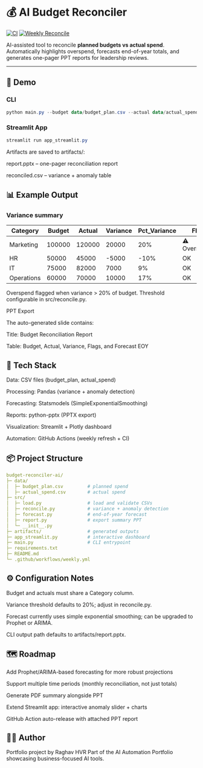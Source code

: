 # 💰 AI Budget Reconciler

[![CI](https://github.com/raghavhvr/budget-reconciler-ai/actions/workflows/ci.yml/badge.svg)](https://github.com/raghavhvr/budget-reconciler-ai/actions/workflows/ci.yml)
[![Weekly Reconcile](https://github.com/raghavhvr/budget-reconciler-ai/actions/workflows/weekly.yml/badge.svg)](https://github.com/raghavhvr/budget-reconciler-ai/actions/workflows/weekly.yml)

AI-assisted tool to reconcile **planned budgets vs actual spend**.  
Automatically highlights overspend, forecasts end-of-year totals, and generates one-pager PPT reports for leadership reviews.  

---

## 🚀 Demo

### CLI
```powershell
python main.py --budget data/budget_plan.csv --actual data/actual_spend.csv --output artifacts/report.pptx
```

### Streamlit App
```powershell
streamlit run app_streamlit.py
```

Artifacts are saved to artifacts/:

report.pptx – one-pager reconciliation report

reconciled.csv – variance + anomaly table

## 📊 Example Output

### Variance summary

| Category   | Budget | Actual | Variance | Pct\_Variance | Flag         |
| ---------- | ------ | ------ | -------- | ------------- | ------------ |
| Marketing  | 100000 | 120000 | 20000    | 20%           | ⚠️ Overspend |
| HR         | 50000  | 45000  | -5000    | -10%          | OK           |
| IT         | 75000  | 82000  | 7000     | 9%            | OK           |
| Operations | 60000  | 70000  | 10000    | 17%           | OK           |


Overspend flagged when variance > 20% of budget. Threshold configurable in src/reconcile.py.

PPT Export

The auto-generated slide contains:

Title: Budget Reconciliation Report

Table: Budget, Actual, Variance, Flags, and Forecast EOY

## 🧰 Tech Stack

Data: CSV files (budget_plan, actual_spend)

Processing: Pandas (variance + anomaly detection)

Forecasting: Statsmodels (SimpleExponentialSmoothing)

Reports: python-pptx (PPTX export)

Visualization: Streamlit + Plotly dashboard

Automation: GitHub Actions (weekly refresh + CI)

## 📦 Project Structure
```yaml
budget-reconciler-ai/
├─ data/
│  ├─ budget_plan.csv         # planned spend
│  ├─ actual_spend.csv        # actual spend
├─ src/
│  ├─ load.py                 # load and validate CSVs
│  ├─ reconcile.py            # variance + anomaly detection
│  ├─ forecast.py             # end-of-year forecast
│  ├─ report.py               # export summary PPT
│  └─ __init__.py
├─ artifacts/                 # generated outputs
├─ app_streamlit.py           # interactive dashboard
├─ main.py                    # CLI entrypoint
├─ requirements.txt
├─ README.md
└─ .github/workflows/weekly.yml
```

## ⚙️ Configuration Notes

Budget and actuals must share a Category column.

Variance threshold defaults to 20%; adjust in reconcile.py.

Forecast currently uses simple exponential smoothing; can be upgraded to Prophet or ARIMA.

CLI output path defaults to artifacts/report.pptx.

## 🗺️ Roadmap

 Add Prophet/ARIMA-based forecasting for more robust projections

 Support multiple time periods (monthly reconciliation, not just totals)

 Generate PDF summary alongside PPT

 Extend Streamlit app: interactive anomaly slider + charts

 GitHub Action auto-release with attached PPT report

## 👨‍💻 Author

Portfolio project by Raghav HVR
Part of the AI Automation Portfolio showcasing business-focused AI tools.